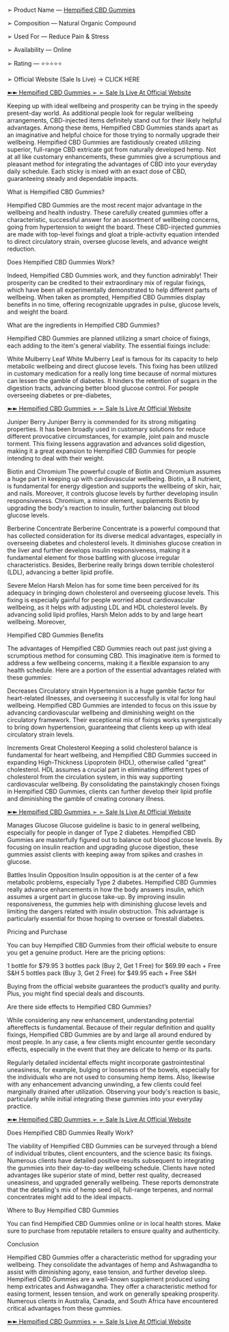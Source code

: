 ➢ Product Name — [Hempified CBD Gummies](https://www.facebook.com/Try.Hempified.CBD.Gummies.Official)

‍➢ Composition — Natural Organic Compound

➢ Used For — Reduce Pain & Stress

➢ Availability — Online

➢ Rating — ⭐⭐⭐⭐⭐

➢ Official Website (Sale Is Live) → CLICK HERE


[➽➽ Hempified CBD Gummies ➢ ➢ Sale Is Live At Official Website](https://supplementcarts.com/hempified-cbd-gummies-official/)


Keeping up with ideal wellbeing and prosperity can be trying in the speedy present-day world. As additional people look for regular wellbeing arrangements, CBD-injected items definitely stand out for their likely helpful advantages. Among these items, Hempified CBD Gummies stands apart as an imaginative and helpful choice for those trying to normally upgrade their wellbeing.
Hempified CBD Gummies are fastidiously created utilizing superior, full-range CBD extricate got from naturally developed hemp. Not at all like customary enhancements, these gummies give a scrumptious and pleasant method for integrating the advantages of CBD into your everyday daily schedule. Each sticky is mixed with an exact dose of CBD, guaranteeing steady and dependable impacts.

What is Hempified CBD Gummies?

Hempified CBD Gummies are the most recent major advantage in the wellbeing and health industry. These carefully created gummies offer a characteristic, successful answer for an assortment of wellbeing concerns, going from hypertension to weight the board. These CBD-injected gummies are made with top-level fixings and gloat a triple-activity equation intended to direct circulatory strain, oversee glucose levels, and advance weight reduction.

Does Hempified CBD Gummies Work?

Indeed, Hempified CBD Gummies work, and they function admirably! Their prosperity can be credited to their extraordinary mix of regular fixings, which have been all experimentally demonstrated to help different parts of wellbeing. When taken as prompted, Hempified CBD Gummies display benefits in no time, offering recognizable upgrades in pulse, glucose levels, and weight the board.

What are the ingredients in Hempified CBD Gummies?

Hempified CBD Gummies are planned utilizing a smart choice of fixings, each adding to the item's general viability. The essential fixings include:

White Mulberry Leaf
White Mulberry Leaf is famous for its capacity to help metabolic wellbeing and direct glucose levels. This fixing has been utilized in customary medication for a really long time because of normal mixtures can lessen the gamble of diabetes. It hinders the retention of sugars in the digestion tracts, advancing better blood glucose control. For people overseeing diabetes or pre-diabetes,


[➽➽ Hempified CBD Gummies ➢ ➢ Sale Is Live At Official Website](https://supplementcarts.com/hempified-cbd-gummies-official/)


Juniper Berry
Juniper Berry is commended for its strong mitigating properties. It has been broadly used in customary solutions for reduce different provocative circumstances, for example, joint pain and muscle torment. This fixing lessens aggravation and advances solid digestion, making it a great expansion to Hempified CBD Gummies for people intending to deal with their weight.

Biotin and Chromium
The powerful couple of Biotin and Chromium assumes a huge part in keeping up with cardiovascular wellbeing. Biotin, a B nutrient, is fundamental for energy digestion and supports the wellbeing of skin, hair, and nails. Moreover, it controls glucose levels by further developing insulin responsiveness. Chromium, a minor element, supplements Biotin by upgrading the body's reaction to insulin, further balancing out blood glucose levels.

Berberine Concentrate
Berberine Concentrate is a powerful compound that has collected consideration for its diverse medical advantages, especially in overseeing diabetes and cholesterol levels. It diminishes glucose creation in the liver and further develops insulin responsiveness, making it a fundamental element for those battling with glucose irregular characteristics. Besides, Berberine really brings down terrible cholesterol (LDL), advancing a better lipid profile.

Severe Melon
Harsh Melon has for some time been perceived for its adequacy in bringing down cholesterol and overseeing glucose levels. This fixing is especially gainful for people worried about cardiovascular wellbeing, as it helps with adjusting LDL and HDL cholesterol levels. By advancing solid lipid profiles, Harsh Melon adds to by and large heart wellbeing. Moreover,

Hempified CBD Gummies Benefits

The advantages of Hempified CBD Gummies reach out past just giving a scrumptious method for consuming CBD. This imaginative item is formed to address a few wellbeing concerns, making it a flexible expansion to any health schedule. Here are a portion of the essential advantages related with these gummies:

Decreases Circulatory strain
Hypertension is a huge gamble factor for heart-related illnesses, and overseeing it successfully is vital for long haul wellbeing. Hempified CBD Gummies are intended to focus on this issue by advancing cardiovascular wellbeing and diminishing weight on the circulatory framework. Their exceptional mix of fixings works synergistically to bring down hypertension, guaranteeing that clients keep up with ideal circulatory strain levels.

Increments Great Cholesterol
Keeping a solid cholesterol balance is fundamental for heart wellbeing, and Hempified CBD Gummies succeed in expanding High-Thickness Lipoprotein (HDL), otherwise called "great" cholesterol. HDL assumes a crucial part in eliminating different types of cholesterol from the circulation system, in this way supporting cardiovascular wellbeing. By consolidating the painstakingly chosen fixings in Hempified CBD Gummies, clients can further develop their lipid profile and diminishing the gamble of creating coronary illness.


[➽➽ Hempified CBD Gummies ➢ ➢ Sale Is Live At Official Website](https://supplementcarts.com/hempified-cbd-gummies-official/)


Manages Glucose
Glucose guideline is basic to in general wellbeing, especially for people in danger of Type 2 diabetes. Hempified CBD Gummies are masterfully figured out to balance out blood glucose levels. By focusing on insulin reaction and upgrading glucose digestion, these gummies assist clients with keeping away from spikes and crashes in glucose.

Battles Insulin Opposition
Insulin opposition is at the center of a few metabolic problems, especially Type 2 diabetes. Hempified CBD Gummies really advance enhancements in how the body answers insulin, which assumes a urgent part in glucose take-up. By improving insulin responsiveness, the gummies help with diminishing glucose levels and limiting the dangers related with insulin obstruction. This advantage is particularly essential for those hoping to oversee or forestall diabetes.

Pricing and Purchase

You can buy Hempified CBD Gummies from their official website to ensure you get a genuine product. Here are the pricing options:

1 bottle for $79.95
3 bottles pack (Buy 2, Get 1 Free) for $69.99 each + Free S&H
5 bottles pack (Buy 3, Get 2 Free) for $49.95 each + Free S&H

Buying from the official website guarantees the product’s quality and purity. Plus, you might find special deals and discounts.

Are there side effects to Hempified CBD Gummies?

While considering any new enhancement, understanding potential aftereffects is fundamental. Because of their regular definition and quality fixings, Hempified CBD Gummies are by and large all around endured by most people. In any case, a few clients might encounter gentle secondary effects, especially in the event that they are delicate to hemp or its parts.

Regularly detailed incidental effects might incorporate gastrointestinal uneasiness, for example, bulging or looseness of the bowels, especially for the individuals who are not used to consuming hemp items. Also, likewise with any enhancement advancing unwinding, a few clients could feel marginally drained after utilization. Observing your body's reaction is basic, particularly while initial integrating these gummies into your everyday practice.


[➽➽ Hempified CBD Gummies ➢ ➢ Sale Is Live At Official Website](https://supplementcarts.com/hempified-cbd-gummies-official/)


Does Hempified CBD Gummies Really Work?

The viability of Hempified CBD Gummies can be surveyed through a blend of individual tributes, client encounters, and the science basic its fixings. Numerous clients have detailed positive results subsequent to integrating the gummies into their day-to-day wellbeing schedule. Clients have noted advantages like superior state of mind, better rest quality, decreased uneasiness, and upgraded generally wellbeing. These reports demonstrate that the detailing's mix of hemp seed oil, full-range terpenes, and normal concentrates might add to the ideal impacts.

Where to Buy Hempified CBD Gummies

You can find Hempified CBD Gummies online or in local health stores. Make sure to purchase from reputable retailers to ensure quality and authenticity.

Conclusion

Hempified CBD Gummies offer a characteristic method for upgrading your wellbeing. They consolidate the advantages of hemp and Ashwagandha to assist with diminishing agony, ease tension, and further develop sleep. Hempified CBD Gummies are a well-known supplement produced using hemp extricates and Ashwagandha. They offer a characteristic method for easing torment, lessen tension, and work on generally speaking prosperity. Numerous clients in Australia, Canada, and South Africa have encountered critical advantages from these gummies.


[➽➽ Hempified CBD Gummies ➢ ➢ Sale Is Live At Official Website](https://supplementcarts.com/hempified-cbd-gummies-official/)
